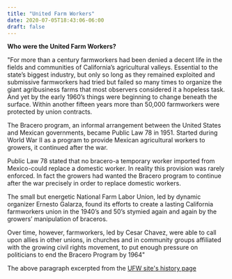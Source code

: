 ```yaml
---
title: "United Farm Workers"
date: 2020-07-05T18:43:06-06:00
draft: false
---
```


**Who were the United Farm Workers?**

"For more than a century farmworkers had been denied a decent life in the fields and communities of California’s agricultural valleys. Essential to the state’s biggest industry, but only so long as they remained exploited and submissive farmworkers had tried but failed so many times to organize the giant agribusiness farms that most observers considered it a hopeless task. And yet by the early 1960’s things were beginning to change beneath the surface. Within another fifteen years more than 50,000 farmworkers were protected by union contracts.
 
 The Bracero program, an informal arrangement between the United States and Mexican governments, became Public Law 78 in 1951. Started during World War II as a program to provide Mexican agricultural workers to growers, it continued after the war.
 
 Public Law 78 stated that no bracero-a temporary worker imported from Mexico-could replace a domestic worker. In reality this provision was rarely enforced. In fact the growers had wanted the Bracero program to continue after the war precisely in order to replace domestic workers.
 
 The small but energetic National Farm Labor Union, led by dynamic organizer Ernesto Galarza, found its efforts to create a lasting California farmworkers union in the 1940’s and 50’s stymied again and again by the growers’ manipulation of braceros.
 
 Over time, however, farmworkers, led by Cesar Chavez, were able to call upon allies in other unions, in churches and in community groups affiliated with the growing civil rights movement, to put enough pressure on politicians to end the Bracero Program by 1964"
 
 The above paragraph excerpted from the [UFW site's history page](https://ufw.org/research/history/ufw-history/)